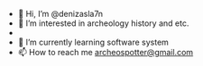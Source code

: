 - 👋 Hi, I’m @denizasla7n
- 👀 I’m interested in archeology history and etc.
-
- 🌱 I’m currently learning software system 
- 📫 How to reach me archeospotter@gmail.com

<!---
denizasla7n/denizasla7n is a ✨ special ✨ repository because its `README.md` (this file) appears on your GitHub profile.
You can click the Preview link to take a look at your changes.
--->
